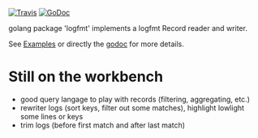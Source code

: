 [![Travis](https://travis-ci.org/etnz/logfmt.svg?branch=master)](https://travis-ci.org/etnz/logfmt.svg?branch=master)
[![GoDoc](https://godoc.org/github.com/etnz/logfmt?status.svg)](https://godoc.org/github.com/etnz/logfmt)

golang package 'logfmt' implements a logfmt Record reader and writer.

See [Examples](https://godoc.org/github.com/etnz/logfmt#pkg-examples) or directly the [godoc](https://godoc.org/github.com/etnz/logfmt) for more details.




# Still on the workbench

- good query langage to play with records (filtering, aggregating, etc.)
- rewriter logs (sort keys, filter out some matches), highlight lowlight some lines or keys
- trim logs (before first match and after last match)